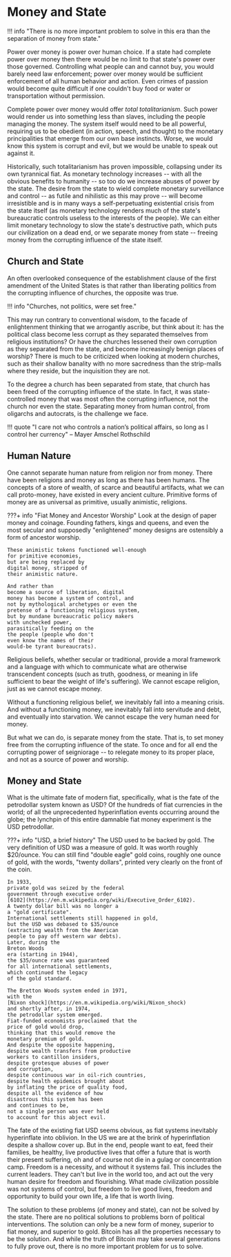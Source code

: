 # Money and State

!!! info "There is no more important problem to solve in this era than the separation of money from state."

Power over money is power over human choice.
If a state had complete power over money
 then there would be no limit to that state's 
 power over those governed.
Controlling what people can and cannot buy,
 you would barely need law enforcement;
 power over money would be sufficient enforcement
 of all human behavior and action.
Even crimes of passion would become quite
 difficult if one couldn't buy food or water or
 transportation without permission.

Complete power over money would offer
 *total totalitarianism*.
Such power would render
 us into something less than slaves,
 including the people managing the money.
The system itself would need to be all powerful,
 requiring us to be obedient
 (in action, speech, and thought) 
 to the monetary principalities that 
 emerge from our own base instincts.
Worse, we would know this system is corrupt
 and evil, but we would be unable to speak
 out against it.

Historically, such totalitarianism has proven
 impossible, collapsing under its own
 tyrannical fiat.
As monetary technology increases --
 with all the obvious benefits to humanity --
 so too do we increase
 abuses of power by the state.
The desire
 from the state to wield complete
 monetary surveillance and control
 -- as futile and nihilistic as this may prove --
 will become irresistible and is in many
 ways a self-perpetuating existential
 crisis from the state itself
 (as monetary technology renders
 much of the state's bureaucratic controls
 useless to the interests of the people).
We can either limit monetary technology
 to slow the state's destructive path,
 which puts our civilization on a dead end,
 or we separate money from state 
 -- freeing money from the corrupting
 influence of the state itself.


 


## Church and State

An often overlooked consequence
 of the establishment clause of the
 first amendment of the United States 
 is that rather than liberating politics from
 the corrupting influence of churches,
 the opposite was true.

!!! info "Churches, not politics, were set free."

This may run contrary to conventional
 wisdom, to the facade of enlightenment
 thinking that we arrogantly ascribe,
 but think about it: has the
 political class become less corrupt 
 as they separated themselves from religious
 institutions?
Or have the churches lessened their
 own corruption as they separated
 from the state, and become increasingly 
 benign places of worship?
There is much to be criticized when looking
 at modern churches, such as their
 shallow banality with no more sacredness than
 the strip-malls where they reside, 
 but the
 inquisition
 they are not.

To the degree a church has been separated from
 state, that church has been freed of the
 corrupting influence of the state.
In fact, it was state-controlled money that was
 most often
 the corrupting influence,
 not the church nor even the state.
Separating money from human control, from
 oligarchs and autocrats, is the challenge
 we face.

!!! quote "I care not who controls a nation’s political affairs, so long as I control her currency"
    – Mayer Amschel Rothschild




## Human Nature 

One cannot separate human nature from religion
 nor from money.
There have been religions and money
 as long as there has
 been humans.
The concepts of a store of wealth, of
 scarce and beautiful artifacts,
 what we can call
 proto-money,
 have existed in every ancient culture.
Primitive forms of money are as universal as
 primitive, usually 
 animistic,
 religions.

???+ info "Fiat Money and Ancestor Worship"
    Look at the design of paper money and coinage.
    Founding fathers, kings and queens, and
    even the most secular and supposedly 
    "enlightened" money designs are ostensibly
    a form of ancestor worship.

    These animistic tokens functioned well-enough
    for primitive economies,
    but are being replaced by
    digital money, stripped of
    their animistic nature. 

    And rather than
    become a source of liberation, digital
    money has become a system of control, and
    not by mythological archetypes or even the
    pretense of a functioning religious system,
    but by mundane bureaucratic policy makers
    with unchecked power,
    parasitically feeding on the
    the people (people who don't
    even know the names of their
    would-be tyrant bureaucrats).


Religious beliefs, whether secular or traditional,
 provide a moral framework and a language
 with which to communicate what are
 otherwise transcendent concepts 
 (such as truth, goodness, or meaning in life sufficient
 to bear the weight of life's suffering).
We cannot escape religion, 
 just as we cannot escape money.

Without a functioning religious belief, 
 we inevitably fall into a 
 meaning crisis.
And without a functioning money,
 we inevitably fall into servitude and debt,
 and eventually into starvation.
We cannot escape the very human need
 for money.

But what we can do, is separate money
 from the state.
That is, to set money free from the
 corrupting influence of the state.
To once and for all end the corrupting
 power of seigniorage --
 to relegate money to its proper place,
 and not as a source of power and worship.




## Money and State

What is the ultimate fate of modern fiat,
 specifically,
 what is the fate of
 the petrodollar system known as USD?
Of the hundreds of
 fiat currencies in the world;
 of all the unprecedented
 hyperinflation
 events occurring around the globe;
 the lynchpin of this entire
 damnable fiat money experiment
 is the USD petrodollar.

???+ info "USD, a brief history"
    The USD used to be backed by gold.
    The very definition of USD was
    a measure of gold.
    It was worth roughly $20/ounce.
    You can still find "double eagle" gold coins,
    roughly one ounce of gold, with the words,
    "twenty dollars", printed very clearly
    on the front of the coin.

    In 1933,
    private gold was seized by the federal
    government through executive order
    [6102](https://en.m.wikipedia.org/wiki/Executive_Order_6102).
    A twenty dollar bill was no longer a
    a "gold certificate".
    International settlements still happened in gold,
    but the USD was debased to $35/ounce
    (extracting wealth from the American
    people to pay off western war debts).
    Later, during the
    Breton Woods
    era (starting in 1944),
    the $35/ounce rate was guaranteed
    for all international settlements,
    which continued the legacy
    of the gold standard.

    The Bretton Woods system ended in 1971,
    with the
    [Nixon shock](https://en.m.wikipedia.org/wiki/Nixon_shock)
    and shortly after, in 1974,
    the petrodollar system emerged.
    Fiat-funded economists proclaimed that the
    price of gold would drop,
    thinking that this would remove the
    monetary premium of gold.
    And despite the opposite happening,
    despite wealth transfers from productive
    workers to cantillon insiders,
    despite grotesque abuses of power
    and corruption,
    despite continuous war in oil-rich countries,
    despite health epidemics brought about
    by inflating the price of quality food,
    despite all the evidence of how
    disastrous this system has been
    and continues to be,
    not a single person was ever held
    to account for this abject evil.


The fate of the existing
 fiat USD
 seems obvious, as
 fiat systems inevitably 
 hyperinflate into oblivion.
In the US
 we are at the brink of hyperinflation
 despite a shallow cover up.
But in the end, people want to eat, 
 feed their families, be healthy, 
 live productive lives that offer a 
 future that is worth their present suffering, 
 oh and of course not 
 die in a gulag or concentration camp. 
Freedom is a necessity, 
 and without it systems fail. 
This includes the current leaders. 
They can't but live in the world too, 
 and act out the very human desire for
 freedom and flourishing.
What made civilization possible was not
 systems of control, 
 but freedom to live good lives, 
 freedom and opportunity to build your own life,
 a life that is worth living.

The solution to these problems (of money and state),
 can not be solved by the state.
There are no political solutions to problems
 born of political interventions.
The solution can only be a new form of money,
 superior to fiat money,
 and superior to gold.
Bitcoin has all the properties necessary
 to be the solution.
And while the truth of Bitcoin
 may take several generations to fully prove out,
 there is no more important problem for us to solve.

